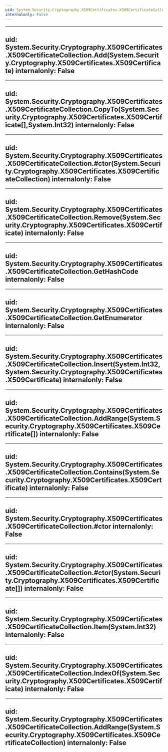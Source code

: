 ```yaml
---
uid: System.Security.Cryptography.X509Certificates.X509CertificateCollection
internalonly: False
---
```


---
uid: System.Security.Cryptography.X509Certificates.X509CertificateCollection.Add(System.Security.Cryptography.X509Certificates.X509Certificate)
internalonly: False
---

---
uid: System.Security.Cryptography.X509Certificates.X509CertificateCollection.CopyTo(System.Security.Cryptography.X509Certificates.X509Certificate[],System.Int32)
internalonly: False
---

---
uid: System.Security.Cryptography.X509Certificates.X509CertificateCollection.#ctor(System.Security.Cryptography.X509Certificates.X509CertificateCollection)
internalonly: False
---

---
uid: System.Security.Cryptography.X509Certificates.X509CertificateCollection.Remove(System.Security.Cryptography.X509Certificates.X509Certificate)
internalonly: False
---

---
uid: System.Security.Cryptography.X509Certificates.X509CertificateCollection.GetHashCode
internalonly: False
---

---
uid: System.Security.Cryptography.X509Certificates.X509CertificateCollection.GetEnumerator
internalonly: False
---

---
uid: System.Security.Cryptography.X509Certificates.X509CertificateCollection.Insert(System.Int32,System.Security.Cryptography.X509Certificates.X509Certificate)
internalonly: False
---

---
uid: System.Security.Cryptography.X509Certificates.X509CertificateCollection.AddRange(System.Security.Cryptography.X509Certificates.X509Certificate[])
internalonly: False
---

---
uid: System.Security.Cryptography.X509Certificates.X509CertificateCollection.Contains(System.Security.Cryptography.X509Certificates.X509Certificate)
internalonly: False
---

---
uid: System.Security.Cryptography.X509Certificates.X509CertificateCollection.#ctor
internalonly: False
---

---
uid: System.Security.Cryptography.X509Certificates.X509CertificateCollection.#ctor(System.Security.Cryptography.X509Certificates.X509Certificate[])
internalonly: False
---

---
uid: System.Security.Cryptography.X509Certificates.X509CertificateCollection.Item(System.Int32)
internalonly: False
---

---
uid: System.Security.Cryptography.X509Certificates.X509CertificateCollection.IndexOf(System.Security.Cryptography.X509Certificates.X509Certificate)
internalonly: False
---

---
uid: System.Security.Cryptography.X509Certificates.X509CertificateCollection.AddRange(System.Security.Cryptography.X509Certificates.X509CertificateCollection)
internalonly: False
---
